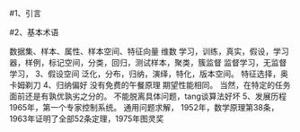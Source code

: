 #1、引言  

#2、基本术语  

数据集、样本、属性、样本空间、特征向量
维数
学习，训练，真实，假设，学习器，样例，标记空间，分类，回归，测试样本，聚类，簇监督
监督学习，无监督学习，
3、假设空间
泛化，分布，归纳，演绎，特化，版本空间。
特征选择，奥卡姆剃刀
4、归纳偏好
没有免费的午餐原理
期望性能相同。
当然，在特定的任务面前还是有孰优孰劣之分的。
不能脱离具体问题，tang谈算法好坏
5、发展历程
1965年，第一个专家控制系统。
通用问题求解，
1952年，数学原理第38条，1963年证明了全部52条定理，1975年图灵奖
